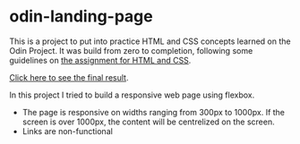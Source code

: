 # odin-landing-page

This is a project to put into practice HTML and CSS concepts learned on the Odin Project.
It was build from zero to completion, following some guidelines on [the assignment for HTML and CSS](https://www.theodinproject.com/lessons/foundations-landing-page).

[Click here to see the final result](SandroMiczevski.github.io/odin-landing-page).

In this project I tried to build a responsive web page using flexbox.
  
  - The page is responsive on widths ranging from 300px to 1000px. If the screen is over 1000px, the content will be centrelized on the screen.
  - Links are non-functional
  
